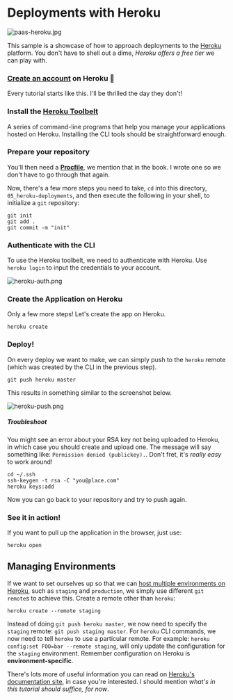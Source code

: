 # Deployments with Heroku

![paas-heroku.jpg][1]

This sample is a showcase of how to approach deployments to the [Heroku][2] platform. You don't have to shell out a dime, _Heroku offers a free tier_ we can play with.

### [Create an account][3] on Heroku :rocket:

Every tutorial starts like this. I'll be thrilled the day they don't!

### Install the [Heroku Toolbelt][4]

A series of command-line programs that help you manage your applications hosted on Heroku. Installing the CLI tools should be straightforward enough.

### Prepare your repository

You'll then need a [**Procfile**][5], we mention that in the book. I wrote one so we don't have to go through that again.

Now, there's a few more steps you need to take, `cd` into this directory, `05_heroku-deployments`, and then execute the following in your shell, to initialize a `git` repository:

```shell
git init
git add .
git commit -m "init"
```

### Authenticate with the CLI

To use the Heroku toolbelt, we need to authenticate with Heroku. Use `heroku login` to input the credentials to your account.

![heroku-auth.png][6]

### Create the Application on Heroku

Only a few more steps! Let's create the app on Heroku.

```shell
heroku create
```

### Deploy!

On every deploy we want to make, we can simply push to the `heroku` remote (which was created by the CLI in the previous step).

```shell
git push heroku master
```

This results in something similar to the screenshot below.

![heroku-push.png][7]

##### Troubleshoot

You might see an error about your RSA key not being uploaded to Heroku, in which case you should create and upload one. The message will say something like: `Permission denied (publickey).`. Don't fret, it's _really easy_ to work around!

```shell
cd ~/.ssh
ssh-keygen -t rsa -C "you@place.com"
heroku keys:add
```

Now you can go back to your repository and try to push again.

### See it in action!

If you want to pull up the application in the browser, just use:

```shell
heroku open
```

## Managing Environments

If we want to set ourselves up so that we can [host multiple environments on Heroku][8], such as `staging` and `production`, we simply use different `git remote`s to achieve this. Create a remote other than `heroku`:

```shell
heroku create --remote staging
```

Instead of doing `git push heroku master`, we now need to specify the `staging` remote: `git push staging master`. For `heroku` CLI commands, we now need to tell `heroku` to use a particular remote. For example: `heroku config:set FOO=bar --remote staging`, will only update the configuration for the `staging` environment. Remember configuration on Heroku is **environment-specific**.

There's lots more of useful information you can read on [Heroku's documentation site][9], in case you're interested. I should mention _what's in this tutorial should suffice, for now_.

  [1]: http://i.imgur.com/0IbfRuR.jpg "Heroku Platform"
  [2]: http://heroku.com
  [3]: https://id.heroku.com/signup/devcenter
  [4]: https://toolbelt.heroku.com/
  [5]: https://devcenter.heroku.com/articles/procfile
  [6]: http://i.imgur.com/xKEeGDv.png "Authenticating with Heroku CLI"
  [7]: http://i.imgur.com/bUFbX4D.png "Pushing to a Heroku remote"
  [8]: https://devcenter.heroku.com/articles/multiple-environments
  [9]: https://devcenter.heroku.com/articles/getting-started-with-nodejs
